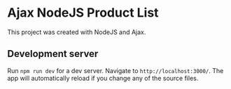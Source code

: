 # Ajax NodeJS Product List

This project was created with NodeJS and Ajax.

## Development server

Run `npm run dev` for a dev server. Navigate to `http://localhost:3000/`. The app will automatically reload if you change any of the source files.



